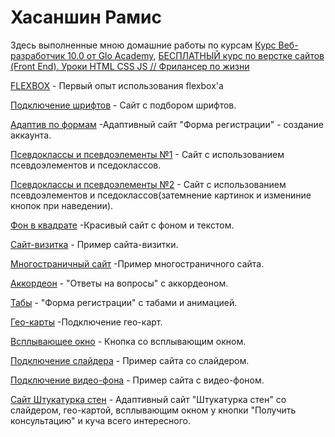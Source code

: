 # Хасаншин Рамис

Здесь выполненные мною домашние работы по курсам [Курс Веб-разработчик 10.0 от Glo Academy](https://www.youtube.com/playlist?list=PL3LQJkGQtzc5G7wIQfVqBMEprmTKZIaXf), [БЕСПЛАТНЫЙ курс по верстке сайтов (Front End). Уроки HTML CSS JS // Фрилансер по жизни](https://www.youtube.com/playlist?list=PLM6XATa8CAG4F9nAIYNS5oAiPotxwLFIr)



[FLEXBOX](https://khasanshinramis.github.io/flex/) - Первый опыт использования flexbox'a

[Подключение шрифтов](https://khasanshinramis.github.io/fonts/src/) - Сайт с подбором шрифтов.

[Адаптив по формам](https://khasanshinramis.github.io/adaptive_forms/scr/) -Адаптивный сайт "Форма регистрации" - создание аккаунта.

[Псевдоклассы и псевдоэлементы №1](https://khasanshinramis.github.io/pseudo-classes_and_pseudo-elements/) - Сайт с использованием псевдоэлементов и пседоклассов.

[Псевдоклассы и псевдоэлементы №2](https://khasanshinramis.github.io/задание%2015/) - Сайт с использованием псевдоэлементов и пседоклассов(затемнение картинок и измениние кнопок при наведении).

[Фон в квадрате](https://khasanshinramis.github.io/background_with_text/src/) -Красивый сайт с фоном и текстом.

[Сайт-визитка](https://khasanshinramis.github.io/bem/) - Пример сайта-визитки.

[Многостраничный сайт](https://khasanshinramis.github.io/multi-page_website/src/) -Пример многостраничного сайта.

[Аккордеон](https://khasanshinramis.github.io/аккордеоны/) - "Ответы на вопросы" с аккордеоном.

[Табы](https://khasanshinramis.github.io/form_with_animation/scr/) - "Форма регистрации" с табами и анимацией.

[Гео-карты](https://khasanshinramis.github.io/Дз%20по%20гео-картам/src/) -Подключение гео-карт.

[Всплывающее окно](https://khasanshinramis.github.io/всплывающие%20окна/) - Кнопка со всплывающим окном.

[Подключение слайдера](https://khasanshinramis.github.io/слайдеры/) - Пример сайта со слайдером.

[Подключение видео-фона](https://khasanshinramis.github.io/Дз%20по%20видео-фону/src/) - Пример сайта с видео-фоном.

[Сайт Штукатурка стен](https://khasanshinramis.github.io/long_road/scr/) - Адаптивный сайт "Штукатурка стен" со слайдером, гео-картой, всплывающим окном у кнопки "Получить консультацию" и куча всего интересного.



